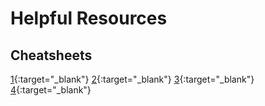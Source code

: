 # Helpful Resources

## Cheatsheets

[1](https://www.pluralsight.com/resources/blog/cloud/a-vim-cheat-sheet-reference-guide){:target="_blank"}
[2](https://vim.rtorr.com){:target="_blank"}
[3](https://devhints.io/vim){:target="_blank"}
[4](https://vimsheet.com){:target="_blank"}